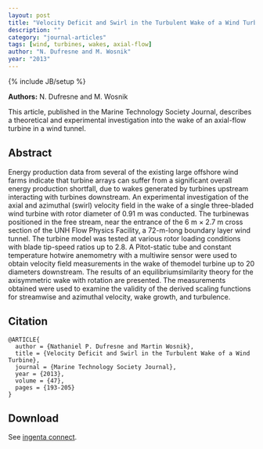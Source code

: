 ```yaml
---
layout: post
title: "Velocity Deficit and Swirl in the Turbulent Wake of a Wind Turbine"
description: ""
category: "journal-articles"
tags: [wind, turbines, wakes, axial-flow]
author: "N. Dufresne and M. Wosnik"
year: "2013"
---
```

{% include JB/setup %}

**Authors:** N. Dufresne and M. Wosnik

This article, published in the Marine Technology Society Journal, describes a theoretical
and experimental investigation into the wake of an axial-flow turbine in a wind tunnel.

## Abstract
Energy production data from several of the existing large offshore wind farms
indicate that turbine arrays can suffer from a significant overall energy production
shortfall, due to wakes generated by turbines upstream interacting with turbines
downstream. An experimental investigation of the axial and azimuthal (swirl) velocity
field in the wake of a single three-bladed wind turbine with rotor diameter of 0.91 m
was conducted. The turbinewas positioned in the free stream, near the entrance of the
6 m × 2.7 m cross section of the UNH Flow Physics Facility, a 72-m-long boundary
layer wind tunnel. The turbine model was tested at various rotor loading conditions
with blade tip-speed ratios up to 2.8. A Pitot-static tube and constant temperature hotwire
anemometry with a multiwire sensor were used to obtain velocity field measurements
in the wake of themodel turbine up to 20 diameters downstream. The results of
an equilibriumsimilarity theory for the axisymmetric wake with rotation are presented.
The measurements obtained were used to examine the validity of the derived scaling
functions for streamwise and azimuthal velocity, wake growth, and turbulence.

## Citation

~~~
@ARTICLE{
  author = {Nathaniel P. Dufresne and Martin Wosnik},
  title = {Velocity Deficit and Swirl in the Turbulent Wake of a Wind Turbine},
  journal = {Marine Technology Society Journal},
  year = {2013},
  volume = {47},
  pages = {193-205}
}
~~~

## Download
See 
<a href="http://www.ingentaconnect.com/content/mts/mtsj/2013/00000047/00000004/art00020" target="_blank">
ingenta connect</a>.

